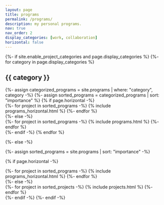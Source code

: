 ```yaml
---
layout: page
title: programs
permalink: /programs/
description: my personal programs.
nav: true
nav_order: 2
display_categories: [work, collaboration]
horizontal: false
---
```


<!-- pages/projects.md -->
<div class="programs">
{%- if site.enable_project_categories and page.display_categories %}
  <!-- Display categorized programs -->
  {%- for category in page.display_categories %}
  <h2 class="category">{{ category }}</h2>
  {%- assign categorized_programs = site.programs | where: "category", category -%}
  {%- assign sorted_programs = categorized_programs | sort: "importance" %}
  <!-- Generate cards for each project -->
  {% if page.horizontal -%}
  <div class="container">
    <div class="row row-cols-2">
    {%- for project in sorted_programs -%}
      {% include programs_horizontal.html %}
    {%- endfor %}
    </div>
  </div>
  {%- else -%}
  <div class="grid">
    {%- for project in sorted_programs -%}
      {% include programs.html %}
    {%- endfor %}
  </div>
  {%- endif -%}
  {% endfor %}

{%- else -%}
  <!-- Display programs without categories -->  
  {%- assign sorted_programs = site.programs | sort: "importance" -%}
  <!-- Generate cards for each project -->
  {% if page.horizontal -%}
  <div class="container">
    <div class="row row-cols-2">
    {%- for project in sorted_programs -%}
      {% include programs_horizontal.html %}
    {%- endfor %}
    </div>
  </div>
  {%- else -%}
  <div class="grid">
    {%- for project in sorted_projects -%}
      {% include projects.html %}
    {%- endfor %}
  </div>
  {%- endif -%}
{%- endif -%}
</div>
